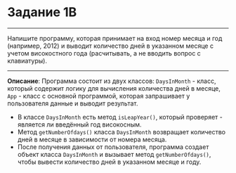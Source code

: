 # Задание 1B
***
Напишите программу, которая принимает на вход номер месяца и год (например, 2012) и выводит количество дней в указанном месяце с учетом високостного года (расчитывать, а не вводить вопрос с клавиатуры).
***
**Описание**: Программа состоит из двух классов: `DaysInMonth` - класс, который содержит логику для вычисления количества дней в месяце, `App` - класс с основной программой, которая запрашивает у пользователя данные и выводит результат.
- В классе `DaysInMonth` есть метод `isLeapYear()`, который проверяет - является ли введённый год високосным.
- Метод `getNumberOfdays()` класса `DaysInMonth` возвращает количество дней в месяце в зависимости от номера месяца.
- После получения данных от пользователя, программа создает объект класса `DaysInMonth` и вызывает метод `getNumberOfdays()`, чтобы вывести количество дней в указанном месяце и году.